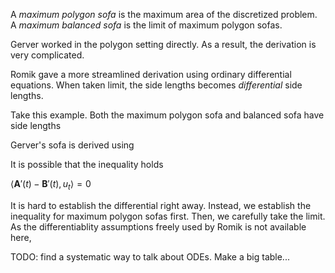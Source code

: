 
A _maximum polygon sofa_ is the maximum area of the discretized problem. A _maximum balanced sofa_ is the limit of maximum polygon sofas.

Gerver worked in the polygon setting directly. As a result, the derivation is very complicated.

Romik gave a more streamlined derivation using ordinary differential equations. When taken limit, the side lengths becomes _differential_ side lengths. 

Take this example. Both the maximum polygon sofa and balanced sofa have side lengths 

Gerver's sofa is derived using 

It is possible that the inequality holds

$\left< \mathbf{A}'(t) - \mathbf{B}'(t) , u_t \right> = 0$ 

It is hard to establish the differential right away. Instead, we establish the inequality for maximum polygon sofas first. Then, we carefully take the limit. As the differentiablity assumptions freely used by Romik is not available here, 



TODO: find a systematic way to talk about ODEs. Make a big table...